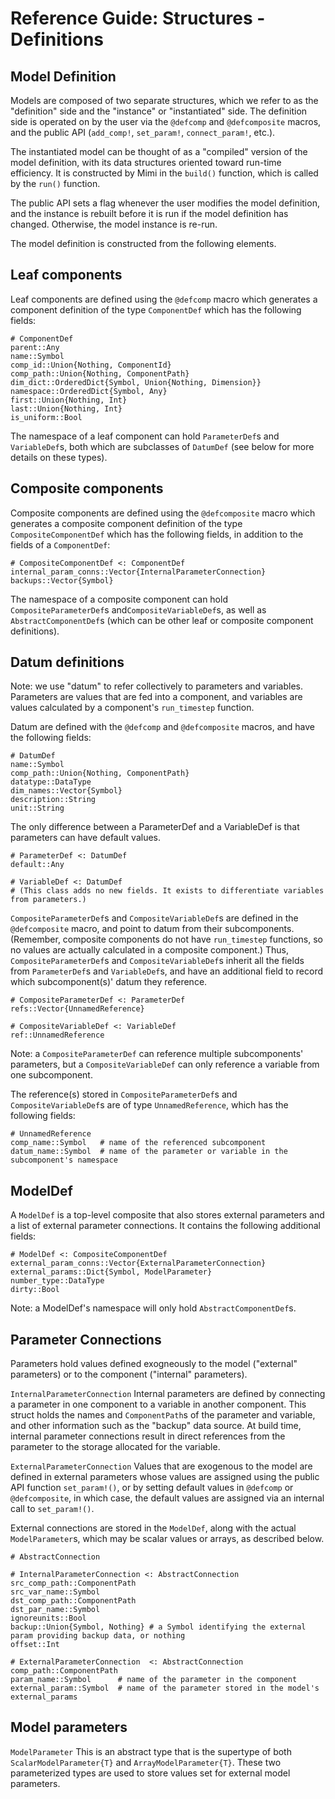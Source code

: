 # Reference Guide: Structures - Definitions

## Model Definition

Models are composed of two separate structures, which we refer to as the "definition" side and the "instance" or "instantiated" side. The definition side is operated on by the user via the `@defcomp` and `@defcomposite` macros, and the public API (`add_comp!`, `set_param!`, `connect_param!`, etc.).

The instantiated model can be thought of as a "compiled" version of the model definition, with its data structures oriented toward run-time efficiency. It is constructed by Mimi in the `build()` function, which is called by the `run()` function.

The public API sets a flag whenever the user modifies the model definition, and the instance is rebuilt before it is run if the model definition has changed. Otherwise, the model instance is re-run.

The model definition is constructed from the following elements.

## Leaf components

Leaf components are defined using the `@defcomp` macro which generates a component definition of the type `ComponentDef` which has the following fields:
```
# ComponentDef
parent::Any
name::Symbol
comp_id::Union{Nothing, ComponentId}   
comp_path::Union{Nothing, ComponentPath}
dim_dict::OrderedDict{Symbol, Union{Nothing, Dimension}}
namespace::OrderedDict{Symbol, Any}       
first::Union{Nothing, Int}
last::Union{Nothing, Int}
is_uniform::Bool
```
The namespace of a leaf component can hold `ParameterDef`s and `VariableDef`s, both which are subclasses of `DatumDef` (see below for more details on these types).

## Composite components

Composite components are defined using the `@defcomposite` macro which generates a composite component definition of the type `CompositeComponentDef` which has the following fields, in addition to the fields of a `ComponentDef`:
```
# CompositeComponentDef <: ComponentDef 
internal_param_conns::Vector{InternalParameterConnection}   
backups::Vector{Symbol}
```
The namespace of a composite component can hold `CompositeParameterDef`s and`CompositeVariableDef`s, as well as `AbstractComponentDef`s (which can be other leaf or composite component definitions).

## Datum definitions

Note: we use "datum" to refer collectively to parameters and variables. Parameters are values that are fed into a component, and variables are values calculated by a component's `run_timestep` function.

Datum are defined with the `@defcomp` and `@defcomposite` macros, and have the following fields:
```
# DatumDef
name::Symbol
comp_path::Union{Nothing, ComponentPath}
datatype::DataType
dim_names::Vector{Symbol}
description::String
unit::String
```
The only difference between a ParameterDef and a VariableDef is that parameters can have default values.
```
# ParameterDef <: DatumDef
default::Any

# VariableDef <: DatumDef
# (This class adds no new fields. It exists to differentiate variables from parameters.)
```

`CompositeParameterDef`s and `CompositeVariableDef`s are defined in the `@defcomposite` macro, and point to datum from their subcomponents. (Remember, composite components do not have `run_timestep` functions, so no values are actually calculated in a composite component.) Thus, `CompositeParameterDef`s and `CompositeVariableDef`s inherit all the fields from `ParameterDef`s and `VariableDef`s, and have an additional field to record which subcomponent(s)' datum they reference.
```
# CompositeParameterDef <: ParameterDef
refs::Vector{UnnamedReference}

# CompositeVariableDef <: VariableDef
ref::UnnamedReference
```
Note: a `CompositeParameterDef` can reference multiple subcomponents' parameters, but a `CompositeVariableDef` can only reference a variable from one subcomponent.

The reference(s) stored in `CompositeParameterDef`s and `CompositeVariableDef`s are of type `UnnamedReference`, which has the following fields:
```
# UnnamedReference
comp_name::Symbol   # name of the referenced subcomponent
datum_name::Symbol  # name of the parameter or variable in the subcomponent's namespace
```

## ModelDef

A `ModelDef` is a top-level composite that also stores external parameters and a list of external parameter connections. It contains the following additional fields:
```
# ModelDef <: CompositeComponentDef
external_param_conns::Vector{ExternalParameterConnection}
external_params::Dict{Symbol, ModelParameter}
number_type::DataType
dirty::Bool
```
Note: a ModelDef's namespace will only hold `AbstractComponentDef`s. 

## Parameter Connections

Parameters hold values defined exogneously to the model ("external" parameters) or to the
component ("internal" parameters).

`InternalParameterConnection`
Internal parameters are defined by connecting a parameter in one component to a variable
in another component. This struct holds the names and `ComponentPath`s of the parameter
and variable, and other information such as the "backup" data source. At build time,
internal parameter connections result in direct references from the parameter to the
storage allocated for the variable.

`ExternalParameterConnection`
Values that are exogenous to the model are defined in external parameters whose values are
assigned using the public API function `set_param!()`, or by setting default values in
`@defcomp` or `@defcomposite`, in which case, the default values are assigned via an
internal call to `set_param!()`.

External connections are stored in the `ModelDef`, along with the actual `ModelParameter`s,
which may be scalar values or arrays, as described below.

```
# AbstractConnection

# InternalParameterConnection <: AbstractConnection
src_comp_path::ComponentPath      
src_var_name::Symbol
dst_comp_path::ComponentPath
dst_par_name::Symbol
ignoreunits::Bool
backup::Union{Symbol, Nothing} # a Symbol identifying the external param providing backup data, or nothing
offset::Int

# ExternalParameterConnection  <: AbstractConnection
comp_path::ComponentPath
param_name::Symbol      # name of the parameter in the component
external_param::Symbol  # name of the parameter stored in the model's external_params
```

## Model parameters 

`ModelParameter`
This is an abstract type that is the supertype of both `ScalarModelParameter{T}` and
`ArrayModelParameter{T}`. These two parameterized types are used to store values set
for external model parameters.
